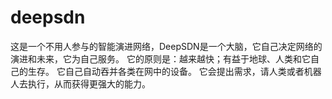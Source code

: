 # deepsdn
  这是一个不用人参与的智能演进网络，DeepSDN是一个大脑，它自己决定网络的演进和未来，它为自己服务。
  它的原则是：越来越快；有益于地球、人类和它自己的生存。
  它自己自动吞并各类在网中的设备。
  它会提出需求，请人类或者机器人去执行，从而获得更强大的能力。
